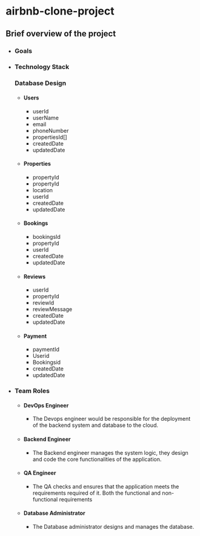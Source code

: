 # airbnb-clone-project







## Brief overview of the project


- ### Goals

- ### Technology Stack

  ### Database Design

  - #### Users
    - userId
    - userName
    - email
    - phoneNumber
    - propertiesId[]
    - createdDate
    - updatedDate

    

  - #### Properties
    - propertyId
    - propertyId
    - location
    - userId
    - createdDate
    - updatedDate


  - #### Bookings
    - bookingsId
    - propertyId
    - userId
    - createdDate
    - updatedDate

  - #### Reviews
    - userId
    - propertyId
    - reviewId
    - reviewMessage
    - createdDate
    - updatedDate

  - #### Payment
    - paymentId
    - Userid
    - Bookingsid
    - createdDate
    - updatedDate



- ### Team Roles
    - #### DevOps Engineer
        - The Devops engineer would be responsible for the deployment of the backend system and database to the cloud.

    - #### Backend Engineer
        - The Backend engineer manages the system logic, they design and code the core functionalities of the application.

    - #### QA Engineer
        - The QA checks and ensures that the application meets the requirements required of it. Both the functional and non-functional requirements

    - #### Database Administrator
        - The Database administrator designs and manages the database.
